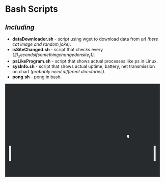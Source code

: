 # **Bash Scripts**
## **_Including_**
* **dataDownloader.sh** - script using wget to download data from url _(here cat image and random joke)_.
* **isSiteChanged.sh** - script that checks every _($2)_ seconds if something changed on site _($1)_.
* **psLikeProgram.sh** - script that shows actual processes like ps in Linux.
* **sysInfo.sh** - script that shows actual uptime, battery, net transmission on chart _(probably need different directories)_.
* **pong.sh** - pong in bash.  

![Pong](./Pong.png)
